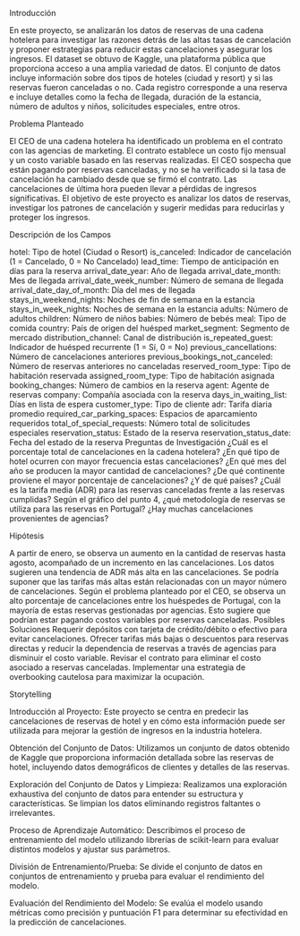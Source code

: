 Introducción

En este proyecto, se analizarán los datos de reservas de una cadena hotelera para investigar las razones detrás de las altas tasas de cancelación y proponer estrategias para reducir estas cancelaciones y asegurar los ingresos. El dataset se obtuvo de Kaggle, una plataforma pública que proporciona acceso a una amplia variedad de datos. El conjunto de datos incluye información sobre dos tipos de hoteles (ciudad y resort) y si las reservas fueron canceladas o no. Cada registro corresponde a una reserva e incluye detalles como la fecha de llegada, duración de la estancia, número de adultos y niños, solicitudes especiales, entre otros.

Problema Planteado

El CEO de una cadena hotelera ha identificado un problema en el contrato con las agencias de marketing. El contrato establece un costo fijo mensual y un costo variable basado en las reservas realizadas. El CEO sospecha que están pagando por reservas canceladas, y no se ha verificado si la tasa de cancelación ha cambiado desde que se firmó el contrato. Las cancelaciones de última hora pueden llevar a pérdidas de ingresos significativas. El objetivo de este proyecto es analizar los datos de reservas, investigar los patrones de cancelación y sugerir medidas para reducirlas y proteger los ingresos.

Descripción de los Campos

hotel: Tipo de hotel (Ciudad o Resort)
is_canceled: Indicador de cancelación (1 = Cancelado, 0 = No Cancelado)
lead_time: Tiempo de anticipación en días para la reserva
arrival_date_year: Año de llegada
arrival_date_month: Mes de llegada
arrival_date_week_number: Número de semana de llegada
arrival_date_day_of_month: Día del mes de llegada
stays_in_weekend_nights: Noches de fin de semana en la estancia
stays_in_week_nights: Noches de semana en la estancia
adults: Número de adultos
children: Número de niños
babies: Número de bebés
meal: Tipo de comida
country: País de origen del huésped
market_segment: Segmento de mercado
distribution_channel: Canal de distribución
is_repeated_guest: Indicador de huésped recurrente (1 = Sí, 0 = No)
previous_cancellations: Número de cancelaciones anteriores
previous_bookings_not_canceled: Número de reservas anteriores no canceladas
reserved_room_type: Tipo de habitación reservada
assigned_room_type: Tipo de habitación asignada
booking_changes: Número de cambios en la reserva
agent: Agente de reservas
company: Compañía asociada con la reserva
days_in_waiting_list: Días en lista de espera
customer_type: Tipo de cliente
adr: Tarifa diaria promedio
required_car_parking_spaces: Espacios de aparcamiento requeridos
total_of_special_requests: Número total de solicitudes especiales
reservation_status: Estado de la reserva
reservation_status_date: Fecha del estado de la reserva
Preguntas de Investigación
¿Cuál es el porcentaje total de cancelaciones en la cadena hotelera?
¿En qué tipo de hotel ocurren con mayor frecuencia estas cancelaciones?
¿En qué mes del año se producen la mayor cantidad de cancelaciones?
¿De qué continente proviene el mayor porcentaje de cancelaciones? ¿Y de qué países?
¿Cuál es la tarifa media (ADR) para las reservas canceladas frente a las reservas cumplidas?
Según el gráfico del punto 4, ¿qué metodología de reservas se utiliza para las reservas en Portugal?
¿Hay muchas cancelaciones provenientes de agencias?

Hipótesis

A partir de enero, se observa un aumento en la cantidad de reservas hasta agosto, acompañado de un incremento en las cancelaciones. Los datos sugieren una tendencia de ADR más alta en las cancelaciones. Se podría suponer que las tarifas más altas están relacionadas con un mayor número de cancelaciones.
Según el problema planteado por el CEO, se observa un alto porcentaje de cancelaciones entre los huéspedes de Portugal, con la mayoría de estas reservas gestionadas por agencias. Esto sugiere que podrían estar pagando costos variables por reservas canceladas.
Posibles Soluciones
Requerir depósitos con tarjeta de crédito/débito o efectivo para evitar cancelaciones.
Ofrecer tarifas más bajas o descuentos para reservas directas y reducir la dependencia de reservas a través de agencias para disminuir el costo variable.
Revisar el contrato para eliminar el costo asociado a reservas canceladas.
Implementar una estrategia de overbooking cautelosa para maximizar la ocupación.

Storytelling

Introducción al Proyecto: Este proyecto se centra en predecir las cancelaciones de reservas de hotel y en cómo esta información puede ser utilizada para mejorar la gestión de ingresos en la industria hotelera.

Obtención del Conjunto de Datos: Utilizamos un conjunto de datos obtenido de Kaggle que proporciona información detallada sobre las reservas de hotel, incluyendo datos demográficos de clientes y detalles de las reservas.

Exploración del Conjunto de Datos y Limpieza: Realizamos una exploración exhaustiva del conjunto de datos para entender su estructura y características. Se limpian los datos eliminando registros faltantes o irrelevantes.

Proceso de Aprendizaje Automático: Describimos el proceso de entrenamiento del modelo utilizando librerías de scikit-learn para evaluar distintos modelos y ajustar sus parámetros.

División de Entrenamiento/Prueba: Se divide el conjunto de datos en conjuntos de entrenamiento y prueba para evaluar el rendimiento del modelo.

Evaluación del Rendimiento del Modelo: Se evalúa el modelo usando métricas como precisión y puntuación F1 para determinar su efectividad en la predicción de cancelaciones.
